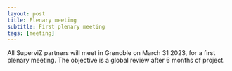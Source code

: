 ```yaml
---
layout: post
title: Plenary meeting
subtitle: First plenary meeting
tags: [meeting]
---
```


All SuperviZ partners will meet in Grenoble on March 31 2023, for a first plenary meeting. The objective is a global review after 6 months of project. 
